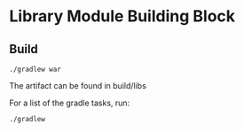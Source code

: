 Library Module Building Block
=============================

Build
-----

    ./gradlew war

The artifact can be found in build/libs

For a list of the gradle tasks, run:

    ./gradlew
